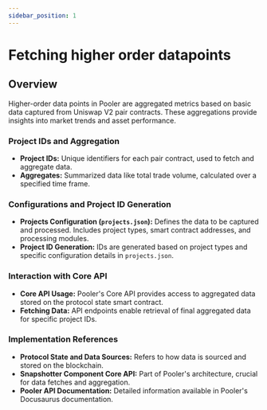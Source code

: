 ```yaml
---
sidebar_position: 1
---
```


# Fetching higher order datapoints

## Overview

Higher-order data points in Pooler are aggregated metrics based on basic data captured from Uniswap V2 pair contracts. These aggregations provide insights into market trends and asset performance.

### Project IDs and Aggregation

- **Project IDs:** Unique identifiers for each pair contract, used to fetch and aggregate data.
- **Aggregates:** Summarized data like total trade volume, calculated over a specified time frame.

### Configurations and Project ID Generation

- **Projects Configuration (`projects.json`):** Defines the data to be captured and processed. Includes project types, smart contract addresses, and processing modules.
- **Project ID Generation:** IDs are generated based on project types and specific configuration details in `projects.json`.

### Interaction with Core API

- **Core API Usage:** Pooler's Core API provides access to aggregated data stored on the protocol state smart contract.
- **Fetching Data:** API endpoints enable retrieval of final aggregated data for specific project IDs.

### Implementation References

- **Protocol State and Data Sources:** Refers to how data is sourced and stored on the blockchain.
- **Snapshotter Component Core API:** Part of Pooler's architecture, crucial for data fetches and aggregation.
- **Pooler API Documentation:** Detailed information available in Pooler's Docusaurus documentation.
